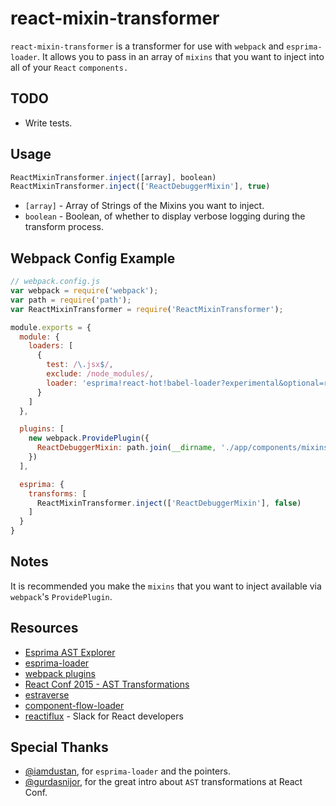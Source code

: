 # react-mixin-transformer

`react-mixin-transformer` is a transformer for use with `webpack` and
`esprima-loader`. It allows you to pass in an array of `mixins` that you want
to inject into all of your `React` `components.`

## TODO

- Write tests.

## Usage

```javascript
ReactMixinTransformer.inject([array], boolean)
ReactMixinTransformer.inject(['ReactDebuggerMixin'], true)
```

- `[array]` - Array of Strings of the Mixins you want to inject.
- `boolean` - Boolean, of whether to display verbose logging during the transform process.


## Webpack Config Example

```javascript
// webpack.config.js
var webpack = require('webpack');
var path = require('path');
var ReactMixinTransformer = require('ReactMixinTransformer');

module.exports = {
  module: {
    loaders: [
      {
        test: /\.jsx$/,
        exclude: /node_modules/,
        loader: 'esprima!react-hot!babel-loader?experimental&optional=runtime'
      }
    ]
  },

  plugins: [
    new webpack.ProvidePlugin({
      ReactDebuggerMixin: path.join(__dirname, './app/components/mixins/ReactDebuggerMixin')
    })
  ],

  esprima: {
    transforms: [
      ReactMixinTransformer.inject(['ReactDebuggerMixin'], false)
    ]
  }
}
```

## Notes

It is recommended you make the `mixins` that you want to inject available via
`webpack`'s `ProvidePlugin`.

## Resources

- [Esprima AST Explorer](http://felix-kling.de/esprima_ast_explorer/)
- [esprima-loader](https://www.npmjs.com/package/esprima-loader)
- [webpack plugins](http://webpack.github.io/docs/list-of-plugins.html#defineplugin)
- [React Conf 2015 - AST Transformations](https://www.youtube.com/watch?v=OZGgVxFxSIs)
- [estraverse](https://github.com/estools/estraverse)
- [component-flow-loader](https://github.com/gurdasnijor/component-flow-loader)
- [reactiflux](https://reactiflux.slack.com/) - Slack for React developers

## Special Thanks

- [@iamdustan](https://github.com/iamdustan), for `esprima-loader` and the pointers.
- [@gurdasnijor](https://github.com/gurdasnijor), for the great intro about `AST` transformations at React Conf.
